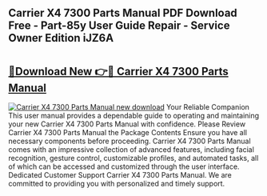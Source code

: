 ## Carrier X4 7300 Parts Manual PDF Download Free - Part-85y User Guide Repair - Service Owner Edition iJZ6A

# <h2><a href="http://bc28020.oget.top/?id=Carrier+X4+7300+Parts+Manual">🔗Download New 👉🔴 Carrier X4 7300 Parts Manual</a></h2>

[![Carrier X4 7300 Parts Manual new download](https://i.imgur.com/5g1atiW.png)](http://bc28020.oget.top/?id=Carrier+X4+7300+Parts+Manual)
Your Reliable Companion This user manual provides a dependable guide to operating and maintaining your new Carrier X4 7300 Parts Manual with confidence. Please Review Carrier X4 7300 Parts Manual the Package Contents Ensure you have all necessary components before proceeding. Carrier X4 7300 Parts Manual comes with an impressive collection of advanced features, including facial recognition, gesture control, customizable profiles, and automated tasks, all of which can be accessed and customized through the user interface. Dedicated Customer Support Carrier X4 7300 Parts Manual. We are committed to providing you with personalized and timely support.
